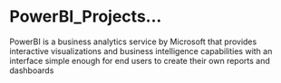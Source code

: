# PowerBI_Projects...
PowerBI is a business analytics service by Microsoft that provides interactive visualizations and business intelligence capabilities with an interface simple enough for end users to create their own reports and dashboards 
